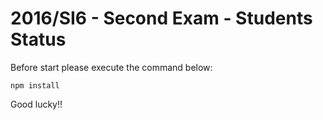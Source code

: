 # 2016/SI6 - Second Exam - Students Status

Before start please execute the command below:

```npm install```

Good lucky!!
